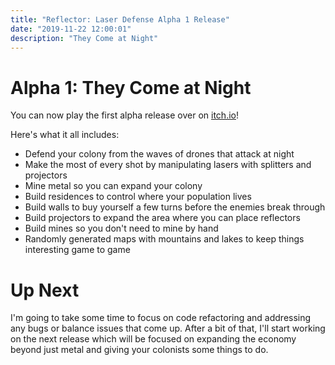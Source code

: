 ```yaml
---
title: "Reflector: Laser Defense Alpha 1 Release"
date: "2019-11-22 12:00:01"
description: "They Come at Night"
---
```


# Alpha 1: They Come at Night

You can now play the first alpha release over on <a href="https://mscottmoore.itch.io/reflector" target="_blank" rel="noopener noreferrer">itch.io</a>!

Here's what it all includes:

- Defend your colony from the waves of drones that attack at night
- Make the most of every shot by manipulating lasers with splitters and projectors
- Mine metal so you can expand your colony
- Build residences to control where your population lives
- Build walls to buy yourself a few turns before the enemies break through
- Build projectors to expand the area where you can place reflectors
- Build mines so you don't need to mine by hand
- Randomly generated maps with mountains and lakes to keep things interesting game to game

# Up Next

I'm going to take some time to focus on code refactoring and addressing any bugs or balance issues that come up. After a bit of that, I'll start working on the next release which will be focused on expanding the economy beyond just metal and giving your colonists some things to do.
